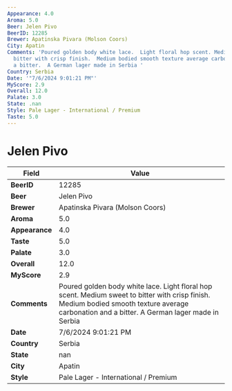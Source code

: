 ```yaml
---
Appearance: 4.0
Aroma: 5.0
Beer: Jelen Pivo
BeerID: 12285
Brewer: Apatinska Pivara (Molson Coors)
City: Apatin
Comments: 'Poured golden body white lace.  Light floral hop scent. Medium sweet to
  bitter with crisp finish.  Medium bodied smooth texture average carbonation and
  a bitter.  A German lager made in Serbia '
Country: Serbia
Date: '"7/6/2024 9:01:21 PM"'
MyScore: 2.9
Overall: 12.0
Palate: 3.0
State: .nan
Style: Pale Lager - International / Premium
Taste: 5.0
---
```


# Jelen Pivo

| Field         | Value |
|---------------|-------|
| **BeerID** | 12285 |
| **Beer** | Jelen Pivo |
| **Brewer** | Apatinska Pivara (Molson Coors) |
| **Aroma** | 5.0 |
| **Appearance** | 4.0 |
| **Taste** | 5.0 |
| **Palate** | 3.0 |
| **Overall** | 12.0 |
| **MyScore** | 2.9 |
| **Comments** | Poured golden body white lace.  Light floral hop scent. Medium sweet to bitter with crisp finish.  Medium bodied smooth texture average carbonation and a bitter.  A German lager made in Serbia  |
| **Date** | 7/6/2024 9:01:21 PM |
| **Country** | Serbia |
| **State** | nan |
| **City** | Apatin |
| **Style** | Pale Lager - International / Premium |
